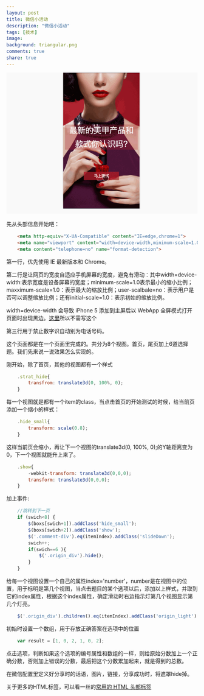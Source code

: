 ```yaml
---
layout: post
title: 微信小活动
description: "微信小活动"
tags: [技术]
image:
background: triangular.png
comments: true
share: true
---
```


![img](/images/article/2016-3-2/1.gif)

先从头部信息开始吧：

```html
	<meta http-equiv="X-UA-Compatible" content="IE=edge,chrome=1">
	<meta name="viewport" content="width=device-width,minimum-scale=1.0,maximum-scale=1.0,user-scalable=no">
	<meta content="telephone=no" name="format-detection">
```

<!-- more -->

第一行，优先使用 IE 最新版本和 Chrome。

第二行是让网页的宽度自适应手机屏幕的宽度，避免有滑动：其中width=device-width:表示宽度是设备屏幕的宽度；minimum-scale=1.0表示最小的缩小比例；maxximum-scale=1.0：表示最大的缩放比例；user-scalbale=no：表示用户是否可以调整缩放比例；还有initial-scale=1.0：表示初始的缩放比例。

width=device-width 会导致 iPhone 5 添加到主屏后以 WebApp 全屏模式打开页面时出现黑边。[这里](http://bigc.at/ios-webapp-viewport-meta.orz)所以不需写这个

第三行用于禁止数字识自动别为电话号码。

这个页面都是在一个页面里完成的。共分为8个视图。首页，尾页加上6道选择题。我们先来说一说效果怎么实现的。

刚开始，除了首页，其他的视图都有一个样式

```js
	.strat_hide{
		transfrom: translate3d(0, 100%, 0);
	}
```

每一个视图就是都有一个item的class，当点击首页的开始测试的时候，给当前页添加一个缩小的样式：

```js
	.hide_small{
		transform: scale(0.8);
	}
```

这样当前页会缩小，再让下一个视图的translate3d(0, 100%, 0);的Y轴距离变为0，下一个视图就能升上来了。

```js
	.show{
	    -webkit-transform: translate3d(0,0,0);
	    transform: translate3d(0,0,0);
	}
```

加上事件:

```js
    //跳转到下一页
    if (swich<8) {
        $(boxs[swich+1]).addClass('hide_small');
        $(boxs[swich+2]).addClass('show');
        $('.comment-div').eq(itemIndex).addClass('slideDown');
        swich++;
        if(swich==6 ){
            $('.origin_div').hide();
        }
    }
```

给每一个视图设置一个自己的属性index='number'，number是在视图中的位置，用于标明是第几个视图，当点击题目的某个选项以后，添加以上样式，并取到它的index属性，根据这个index属性，确定滑动时右边指示灯第几个视图显示第几个灯亮。

```js
	$('.origin_div').children().eq(itemIndex).addClass('origin_light').siblings().removeClass('origin_light');
```

初始时设置一个数组，用于存放正确答案在选项中的位置

```js
    var result = [1, 0, 2, 1, 0, 2];
```

点击选项，判断如果这个选项的编号属性和数组的一样，则给原始分数加上一个正确分数，否则加上错误的分数，最后把这个分数累加起来，就是得到的总数。

在微信配置里定义好分享时的话语，图片，链接，分享成功时，将遮罩hide掉。

关于更多的HTML标签，可以看一丝的[常用的 HTML 头部标签](https://github.com/yisibl/blog/issues/1)